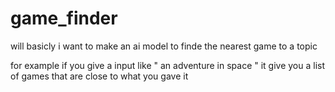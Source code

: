 # game_finder


will basicly i want to make an ai model to finde the nearest game to a topic

for example if you give a input like " an adventure in space  " it give you a list of games that are close to what you gave it
